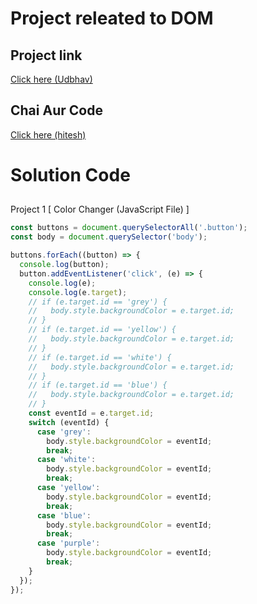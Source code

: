 # Project releated to DOM

## Project link
[Click here (Udbhav)](https://stackblitz.com/)

## Chai Aur Code
[Click here (hitesh)](https://stackblitz.com/edit/dom-project-chaiaurcode?file=index.html)

#  Solution Code

##
 Project 1 [ Color Changer (JavaScript File) ]

```javascript
const buttons = document.querySelectorAll('.button');
const body = document.querySelector('body');

buttons.forEach((button) => {
  console.log(button);
  button.addEventListener('click', (e) => {
    console.log(e);
    console.log(e.target);
    // if (e.target.id == 'grey') {
    //   body.style.backgroundColor = e.target.id;
    // }
    // if (e.target.id == 'yellow') {
    //   body.style.backgroundColor = e.target.id;
    // }
    // if (e.target.id == 'white') {
    //   body.style.backgroundColor = e.target.id;
    // }
    // if (e.target.id == 'blue') {
    //   body.style.backgroundColor = e.target.id;
    // }
    const eventId = e.target.id;
    switch (eventId) {
      case 'grey':
        body.style.backgroundColor = eventId;
        break;
      case 'white':
        body.style.backgroundColor = eventId;
        break;
      case 'yellow':
        body.style.backgroundColor = eventId;
        break;
      case 'blue':
        body.style.backgroundColor = eventId;
        break;
      case 'purple':
        body.style.backgroundColor = eventId;
        break;
    }
  });
});


```